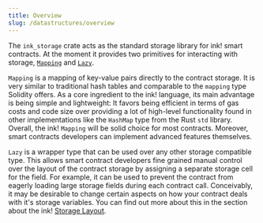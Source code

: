 ```yaml
---
title: Overview
slug: /datastructures/overview
---
```


The `ink_storage` crate acts as the standard storage library for ink! smart contracts.
At the moment it provides two primitives for interacting with storage, 
[`Mapping`](https://docs.rs/ink_storage/4.0.0-beta.1/ink_storage/struct.Mapping.html)
and [`Lazy`](https://docs.rs/ink_storage/4.0.0-beta.1/ink_storage/struct.Lazy.html).

`Mapping` is a mapping of key-value pairs directly to the contract storage. It is very 
similar to traditional hash tables and comparable to the `mapping` type Solidity offers.
As a core ingredient to the ink! language, its main advantage is being simple and 
lightweight: It favors being efficient in terms of gas costs and code size 
over providing a lot of high-level functionality found in other implementations 
like the `HashMap` type from the Rust `std` library.
Overall, the ink! `Mapping` will be solid choice for most contracts. Moreover, smart 
contracts developers can implement advanced features themselves.

`Lazy` is a wrapper type that can be used over any other storage compatible type. 
This allows smart contract developers fine grained manual control over the layout of 
the contract storage by assigning a separate storage cell for the field. For example, 
it can be used to prevent the contract from eagerly loading large storage fields 
during each contract call.
Conceivably, it may be desirable to change certain aspects on how your contract deals with 
it's storage variables. You can find out more about this in the section about the ink!
[Storage Layout](https://use.ink/versioned_docs/version-4.0.0-alpha.1/datastructures/storage-layout).
